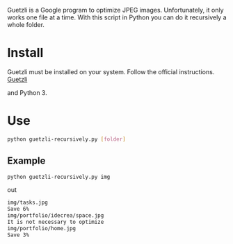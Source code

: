 
Guetzli is a Google program to optimize JPEG images. Unfortunately, it only works one file at a time. With this script in Python you can do it recursively a whole folder.

# Install 

Guetzli must be installed on your system. Follow the official instructions.
[Guetzli](https://github.com/google/guetzli)

and Python 3.

# Use

```bash
python guetzli-recursively.py [folder]
```

## Example

```bash
python guetzli-recursively.py img
```

out

```bash
img/tasks.jpg
Save 6%
img/portfolio/idecrea/space.jpg
It is not necessary to optimize
img/portfolio/home.jpg
Save 3%
```
